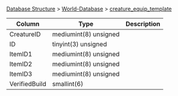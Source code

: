 [Database Structure](Database-Structure) > [World-Database](World-Database) > [creature_equip_template](creature_equip_template)

Column | Type | Description
--- | --- | ---
CreatureID | mediumint(8) unsigned | 
ID | tinyint(3) unsigned | 
ItemID1 | mediumint(8) unsigned | 
ItemID2 | mediumint(8) unsigned | 
ItemID3 | mediumint(8) unsigned | 
VerifiedBuild | smallint(6) | 
